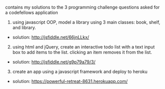 contains my solutions to the 3 programming challenge questions asked for a codefellows application

1. using javascript OOP, model a library using 3 main classes: book, shelf, and library.
  * solution: http://jsfiddle.net/66jnLLkx/
2. using html and jQuery, create an interactive todo list with a text input box to add items to the list. clicking an item removes it from the list. 
  * solution: http://jsfiddle.net/g9p79a79/3/
3. create an app using a javascript framework and deploy to heroku
  * solution: https://powerful-retreat-8631.herokuapp.com/
